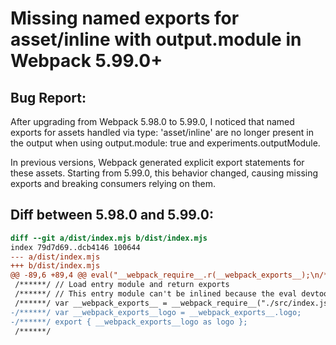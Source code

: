 # Missing named exports for asset/inline with output.module in Webpack 5.99.0+

## Bug Report:
After upgrading from Webpack 5.98.0 to 5.99.0, I noticed that named exports for assets handled via type: 'asset/inline' are no longer present in the output when using output.module: true and experiments.outputModule.

In previous versions, Webpack generated explicit export statements for these assets. Starting from 5.99.0, this behavior changed, causing missing exports and breaking consumers relying on them.

## Diff between 5.98.0 and 5.99.0:
```diff
diff --git a/dist/index.mjs b/dist/index.mjs
index 79d7d69..dcb4146 100644
--- a/dist/index.mjs
+++ b/dist/index.mjs
@@ -89,6 +89,4 @@ eval("__webpack_require__.r(__webpack_exports__);\n/* harmony export */ __webpac
 /******/ // Load entry module and return exports
 /******/ // This entry module can't be inlined because the eval devtool is used.
 /******/ var __webpack_exports__ = __webpack_require__("./src/index.js");
-/******/ var __webpack_exports__logo = __webpack_exports__.logo;
-/******/ export { __webpack_exports__logo as logo };
 /******/
````